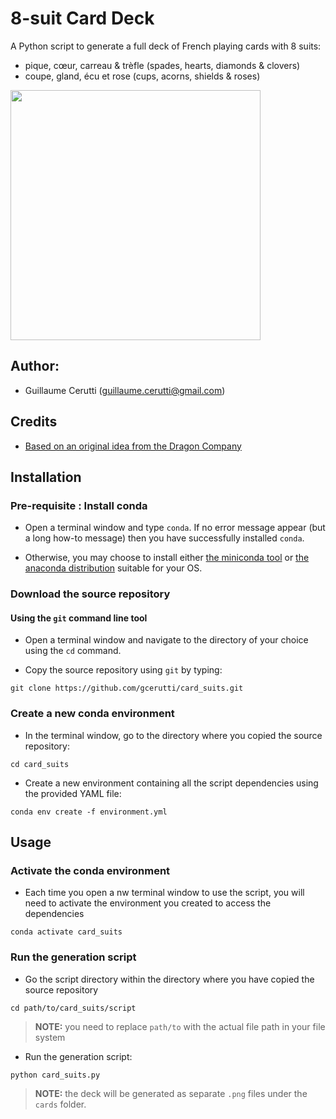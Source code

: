 # 8-suit Card Deck

A Python script to generate a full deck of French playing cards with 8 suits:

* pique, cœur, carreau & trèfle (spades, hearts, diamonds & clovers)
* coupe, gland, écu et rose (cups, acorns, shields & roses)

<image src="https://github.com/gcerutti/card_suits/blob/master/suits_BR.png" width="400px">

## Author:
* Guillaume Cerutti (<guillaume.cerutti@gmail.com>)

## Credits

* [Based on an original idea from the Dragon Company](http://www.dragoncompany.org/crafting-additional-playing-card-suits/)

## Installation

### Pre-requisite : Install conda

* Open a terminal window and type `conda`. If no error message appear (but a long how-to message) then you have successfully installed `conda`.

* Otherwise, you may choose to install either [the miniconda tool](https://docs.conda.io/en/latest/miniconda.html) or [the anaconda distribution](https://docs.anaconda.com/anaconda/install/) suitable for your OS.

### Download the source repository

#### Using the `git` command line tool

* Open a terminal window and navigate to the directory of your choice using the `cd` command.

* Copy the source repository using `git` by typing:

```
git clone https://github.com/gcerutti/card_suits.git
```

### Create a new conda environment

* In the terminal window, go to the directory where you copied the source repository:

```
cd card_suits
```

* Create a new environment containing all the script dependencies using the provided YAML file:

```
conda env create -f environment.yml
```

## Usage

### Activate the conda environment

* Each time you open a nw terminal window to use the script, you will need to activate the environment you created to access the dependencies

```
conda activate card_suits
```

### Run the generation script

* Go the script directory within the directory where you have copied the source repository

```
cd path/to/card_suits/script
```

> **NOTE:** you need to replace `path/to` with the actual file path in your file system 

* Run the generation script:

```
python card_suits.py
```

> **NOTE:** the deck will be generated as separate `.png` files under the `cards` folder. 


